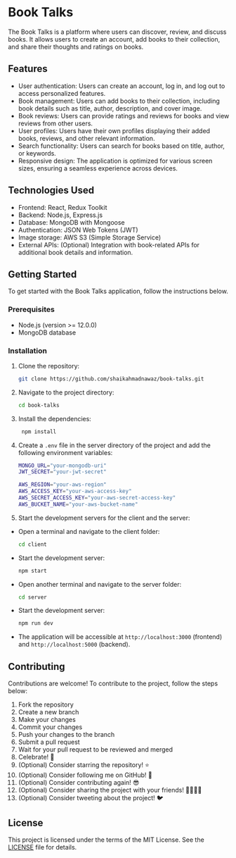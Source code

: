 # Book Talks

The Book Talks is a platform where users can discover, review, and discuss books. It allows users to create an account, add books to their collection, and share their thoughts and ratings on books.

## Features

- User authentication: Users can create an account, log in, and log out to access personalized features.
- Book management: Users can add books to their collection, including book details such as title, author, description, and cover image.
- Book reviews: Users can provide ratings and reviews for books and view reviews from other users.
- User profiles: Users have their own profiles displaying their added books, reviews, and other relevant information.
- Search functionality: Users can search for books based on title, author, or keywords.
- Responsive design: The application is optimized for various screen sizes, ensuring a seamless experience across devices.

## Technologies Used

- Frontend: React, Redux Toolkit
- Backend: Node.js, Express.js
- Database: MongoDB with Mongoose
- Authentication: JSON Web Tokens (JWT)
- Image storage: AWS S3 (Simple Storage Service)
- External APIs: (Optional) Integration with book-related APIs for additional book details and information.

## Getting Started

To get started with the Book Talks application, follow the instructions below.

### Prerequisites

- Node.js (version >= 12.0.0)
- MongoDB database

### Installation

1. Clone the repository:

   ```bash
   git clone https://github.com/shaikahmadnawaz/book-talks.git
   ```

2. Navigate to the project directory:

   ```bash
   cd book-talks
   ```

3. Install the dependencies:

   ```bash
    npm install
   ```

4. Create a `.env` file in the server directory of the project and add the following environment variables:

   ```bash
   MONGO_URL="your-mongodb-uri"
   JWT_SECRET="your-jwt-secret"

   AWS_REGION="your-aws-region"
   AWS_ACCESS_KEY="your-aws-access-key"
   AWS_SECRET_ACCESS_KEY="your-aws-secret-access-key"
   AWS_BUCKET_NAME="your-aws-bucket-name"
   ```

5. Start the development servers for the client and the server:

- Open a terminal and navigate to the client folder:
  ```bash
  cd client
  ```
- Start the development server:
  ```bash
  npm start
  ```
- Open another terminal and navigate to the server folder:
  ```bash
  cd server
  ```
- Start the development server:
  ```bash
  npm run dev
  ```
- The application will be accessible at `http://localhost:3000` (frontend) and `http://localhost:5000` (backend).

## Contributing

Contributions are welcome! To contribute to the project, follow the steps below:

1. Fork the repository
2. Create a new branch
3. Make your changes
4. Commit your changes
5. Push your changes to the branch
6. Submit a pull request
7. Wait for your pull request to be reviewed and merged
8. Celebrate! 🎉
9. (Optional) Consider starring the repository! ⭐
10. (Optional) Consider following me on GitHub! 🙌
11. (Optional) Consider contributing again! 😎
12. (Optional) Consider sharing the project with your friends! 👨‍👩‍👧‍👦
13. (Optional) Consider tweeting about the project! 🐦

## License

This project is licensed under the terms of the MIT License. See the [LICENSE](LICENSE) file for details.
